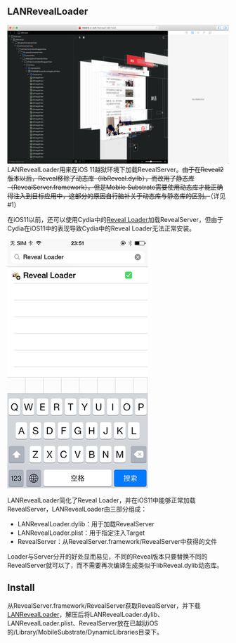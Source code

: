 ##  LANRevealLoader

![Reveal](img/Reveal.png)
LANRevealLoader用来在iOS 11越狱环境下加载RevealServer。~~由于在Reveal2版本以后，Reveal移除了动态库（libReveal.dyilb），而改用了静态库（RevealServer.framework）。但是Mobile Substrate需要使用动态库才能正确得注入到目标应用中，这部分的原因自行脑补关于动态库与静态库的区别。~~（详见#1）

在iOS11以前，还可以使用Cydia中的[Reveal Loader](https://github.com/heardrwt/RevealLoader)加载RevealServer，但由于Cydia在iOS11中的表现导致Cydia中的Reveal Loader无法正常安装。

![Cydia_Reveal_Loader](img/Cydia_Reveal_Loader.png)

LANRevealLoader简化了Reveal Loader，并在iOS11中能够正常加载RevealServer，LANRevealLoader由三部分组成：

* LANRevealLoader.dylib：用于加载RevealServer
* LANRevealLoader.plist：用于指定注入Target
* RevealServer：从RevealServer.framework/RevealServer中获得的文件

Loader与Server分开的好处显而易见，不同的Reveal版本只要替换不同的RevealServer就可以了，而不需要再次编译生成类似于libReveal.dylib动态库。

## Install

从RevealServer.framework/RevealServer获取RevealServer，并下载[LANRevealLoader](https://github.com/lanvsblue/LANRevealLoader/releases/download/0.1/LANRevealLoader.zip)，解压后将LANRevealLoader.dylib、LANRevealLoader.plist、RevealServer放在已越狱iOS的/Library/MobileSubstrate/DynamicLibraries目录下。